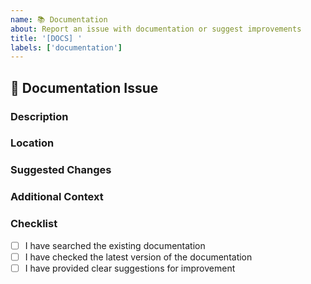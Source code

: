 ```yaml
---
name: 📚 Documentation
about: Report an issue with documentation or suggest improvements
title: '[DOCS] '
labels: ['documentation']
---
```


## 📝 Documentation Issue

### Description
<!-- A clear and concise description of what the documentation issue is. -->

### Location
<!-- Where is the documentation issue? Please provide file paths or URLs if applicable. -->

### Suggested Changes
<!-- Describe what changes you'd like to see in the documentation. -->

### Additional Context
<!-- Add any other context about the documentation issue here. -->

### Checklist
- [ ] I have searched the existing documentation
- [ ] I have checked the latest version of the documentation
- [ ] I have provided clear suggestions for improvement
